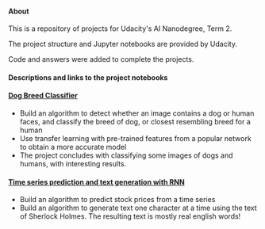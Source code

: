 #### About

This is a repository of projects for Udacity's AI Nanodegree, Term 2.

The project structure and Jupyter notebooks are provided by Udacity.

Code and answers were added to complete the projects.


#### Descriptions and links to the project notebooks

#### [Dog Breed Classifier](https://github.com/dbolotov/udacity-aind2/blob/master/dog-project/dog_app.ipynb)

- Build an algorithm to detect whether an image contains a dog or human faces, and classify the breed of dog, or closest resembling breed for a human
- Use transfer learning with pre-trained features from a popular network to obtain a more accurate model
- The project concludes with classifying some images of dogs and humans, with interesting results.

#### [Time series prediction and text generation with RNN](https://github.com/dbolotov/udacity-aind2/blob/master/text-generation-rnn/RNN_project.ipynb)

- Build an algorithm to predict stock prices from a time series
- Build an algorithm to generate text one character at a time using the text of Sherlock Holmes. The resulting text is mostly real english words! 
